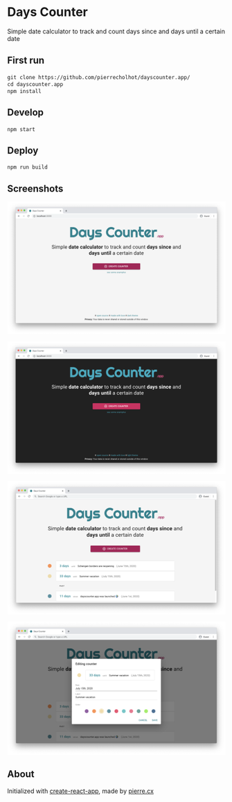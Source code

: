 # Days Counter

Simple date calculator to track and count days since and days until a certain date

## First run

```
git clone https://github.com/pierrecholhot/dayscounter.app/
cd dayscounter.app
npm install
```

## Develop

```
npm start
```

## Deploy

```
npm run build
```

## Screenshots

![Landing Page Light](https://raw.githubusercontent.com/pierrecholhot/dayscounter.app/master/github/dayscounter-light.png)

![Landing Page Dark](https://raw.githubusercontent.com/pierrecholhot/dayscounter.app/master/github/dayscounter-dark.png)

![Counters](https://raw.githubusercontent.com/pierrecholhot/dayscounter.app/master/github/dayscounter-list.png)

![Edit Counter](https://raw.githubusercontent.com/pierrecholhot/dayscounter.app/master/github/dayscounter-edit.png)

## About

Initialized with [create-react-app](https://github.com/facebook/create-react-app/), made by [pierre.cx](https://pierre.cx/)
